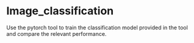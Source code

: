# Image_classification
Use the pytorch tool to train the classification model provided in the tool and compare the relevant performance.
